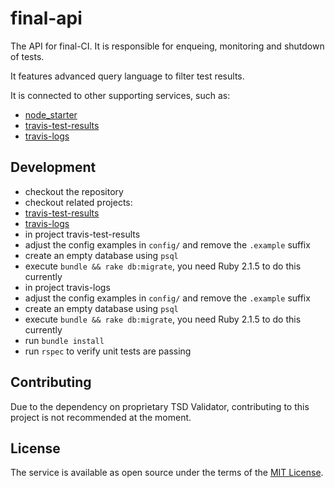 # final-api

The API for final-CI. It is responsible for enqueing, monitoring and
shutdown of tests.

It features advanced query language to filter test results.

It is connected to other supporting services, such as:
* [node_starter](https://github.com/AVGTechnologies/node_starter)
* [travis-test-results](https://github.com/final-ci/travis-test-results)
* [travis-logs](https://github.com/AVGTechnologies/travis-logs)

## Development

* checkout the repository
* checkout related projects:
 * [travis-test-results](https://github.com/final-ci/travis-test-results)
 * [travis-logs](https://github.com/AVGTechnologies/travis-logs)
* in project travis-test-results
 * adjust the config examples in `config/` and remove the `.example` suffix
 * create an empty database using `psql`
 * execute `bundle && rake db:migrate`, you need Ruby 2.1.5 to do this
   currently
* in project travis-logs
 * adjust the config examples in `config/` and remove the `.example` suffix
 * create an empty database using `psql`
 * execute `bundle && rake db:migrate`, you need Ruby 2.1.5 to do this
   currently
* run `bundle install`
* run `rspec` to verify unit tests are passing

## Contributing

Due to the dependency on proprietary TSD Validator, contributing to this
project is not recommended at the moment.

## License

The service is available as open source under the terms of the [MIT
License](http://opensource.org/licenses/MIT).
